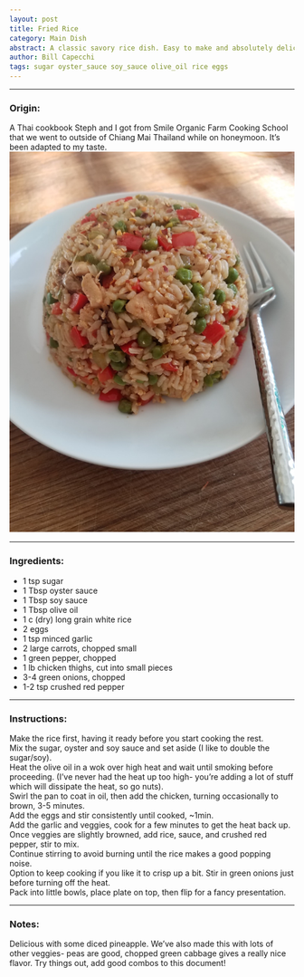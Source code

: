 ```yaml
---  
layout: post  
title: Fried Rice  
category: Main Dish  
abstract: A classic savory rice dish. Easy to make and absolutely delicious.  
author: Bill Capecchi  
tags: sugar oyster_sauce soy_sauce olive_oil rice eggs  
---  
```

  
***

### Origin:  
  
 A Thai cookbook Steph and I got from Smile Organic Farm Cooking School that we went to outside of Chiang Mai Thailand while on honeymoon. It’s been adapted to my taste.  
![Fried_Rice.jpg](\images\Fried_Rice.jpg "Fried_Rice")
  
***

### Ingredients:  
  
- 1 tsp sugar  
- 1 Tbsp oyster sauce  
- 1 Tbsp soy sauce  
- 1 Tbsp olive oil  
- 1 c (dry) long grain white rice  
- 2 eggs  
- 1 tsp minced garlic  
- 2 large carrots, chopped small  
- 1 green pepper, chopped  
- 1 lb chicken thighs, cut into small pieces  
- 3-4 green onions, chopped  
- 1-2 tsp crushed red pepper  
  
  
***

### Instructions:  
  
Make the rice first, having it ready before you start cooking the rest.  
Mix the sugar, oyster and soy sauce and set aside (I like to double the sugar/soy).  
Heat the olive oil in a wok over high heat and wait until smoking before proceeding. (I’ve never had the heat up too high- you’re adding a lot of stuff which will dissipate the heat, so go nuts).  
Swirl the pan to coat in oil, then add the chicken, turning occasionally to brown, 3-5 minutes.  
Add the eggs and stir consistently until cooked, ~1min.  
Add the garlic and veggies, cook for a few minutes to get the heat back up.  
Once veggies are slightly browned, add rice, sauce, and crushed red pepper, stir to mix.  
Continue stirring to avoid burning until the rice makes a good popping noise.  
Option to keep cooking if you like it to crisp up a bit. Stir in green onions just before turning off the heat.  
Pack into little bowls, place plate on top, then flip for a fancy presentation.  
  
***

### Notes:  
  
Delicious with some diced pineapple. We’ve also made this with lots of other veggies- peas are good, chopped green cabbage gives a really nice flavor. Try things out, add good combos to this document!  
  
